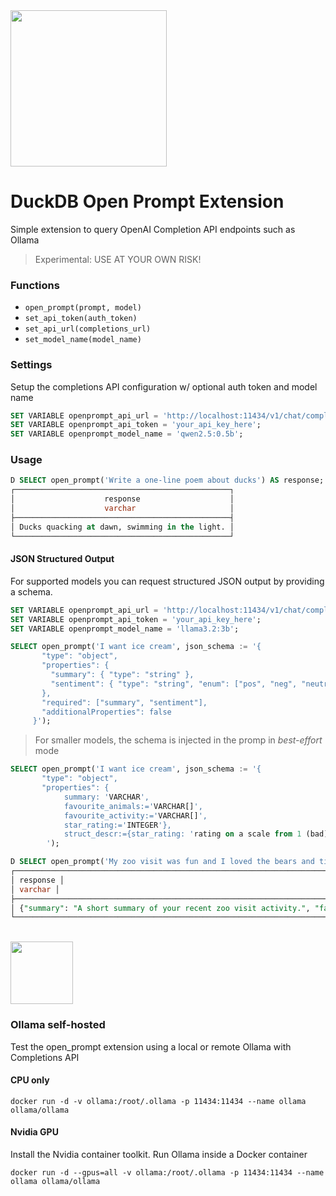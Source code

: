 <img src="https://github.com/user-attachments/assets/46a5c546-7e9b-42c7-87f4-bc8defe674e0" width=250 />

# DuckDB Open Prompt Extension
Simple extension to query OpenAI Completion API endpoints such as Ollama

> Experimental: USE AT YOUR OWN RISK!

### Functions
- `open_prompt(prompt, model)`
- `set_api_token(auth_token)`
- `set_api_url(completions_url)`
- `set_model_name(model_name)`

### Settings
Setup the completions API configuration w/ optional auth token and model name
```sql
SET VARIABLE openprompt_api_url = 'http://localhost:11434/v1/chat/completions';
SET VARIABLE openprompt_api_token = 'your_api_key_here';
SET VARIABLE openprompt_model_name = 'qwen2.5:0.5b';

```

### Usage
```sql
D SELECT open_prompt('Write a one-line poem about ducks') AS response;
┌────────────────────────────────────────────────┐
│                    response                    │
│                    varchar                     │
├────────────────────────────────────────────────┤
│ Ducks quacking at dawn, swimming in the light. │
└────────────────────────────────────────────────┘
```

#### JSON Structured Output
For supported models you can request structured JSON output by providing a schema. 

```sql
SET VARIABLE openprompt_api_url = 'http://localhost:11434/v1/chat/completions';
SET VARIABLE openprompt_api_token = 'your_api_key_here';
SET VARIABLE openprompt_model_name = 'llama3.2:3b';

SELECT open_prompt('I want ice cream', json_schema := '{
       "type": "object",
       "properties": {
         "summary": { "type": "string" },
         "sentiment": { "type": "string", "enum": ["pos", "neg", "neutral"] }
       },
       "required": ["summary", "sentiment"],
       "additionalProperties": false
     }');
```

> For smaller models, the schema is injected in the promp in _best-effort_ mode

```sql
SELECT open_prompt('I want ice cream', json_schema := '{
       "type": "object",
       "properties": {
            summary: 'VARCHAR',
            favourite_animals:='VARCHAR[]',
            favourite_activity:='VARCHAR[]',
            star_rating:='INTEGER'},
            struct_descr:={star_rating: 'rating on a scale from 1 (bad) to 5 (very good)'}
        ');

D SELECT open_prompt('My zoo visit was fun and I loved the bears and tigers. i also had icecream') AS response;
┌─────────────────────────────────────────────────────────────────────────────────────────────────────────────────────────────────────────────────────────┐
│ response │
│ varchar │
├─────────────────────────────────────────────────────────────────────────────────────────────────────────────────────────────────────────────────────────┤
│ {"summary": "A short summary of your recent zoo visit activity.", "favourite_animals": ["bears", "tigers"], "favourite_activity": ["icecream"], "star … │
└─────────────────────────────────────────────────────────────────────────────────────────────────────────────────────────────────────────────────────────┘

```



<br>

<img src="https://github.com/user-attachments/assets/824bfab2-aca6-4bd9-8a4a-bc01901fcd5b" width=100 />

### Ollama self-hosted
Test the open_prompt extension using a local or remote Ollama with Completions API

#### CPU only
```
docker run -d -v ollama:/root/.ollama -p 11434:11434 --name ollama ollama/ollama
```
#### Nvidia GPU
Install the Nvidia container toolkit. Run Ollama inside a Docker container
```
docker run -d --gpus=all -v ollama:/root/.ollama -p 11434:11434 --name ollama ollama/ollama
```
